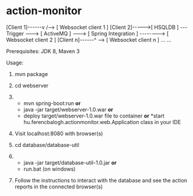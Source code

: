 # action-monitor

[Client 1]------v                                                                         /--> [ Websocket client 1 ]
[Client 2]----->[ HSQLDB ] --- Trigger ---> [ ActiveMQ ] ---> [ Spring Integration ] --------> [ Websocket client 2 ]
[Client n]------^                                                                         \--> [ Websocket client n ]
 ...                                                                                             ...
 
Prerequisites: JDK 8, Maven 3

Usage:

1. mvn package

2. cd webserver

3. * mvn spring-boot:run **or**
   * java -jar target/webserver-1.0.war **or**
   * deploy target/webserver-1.0.war file to container **or**
   *start hu.ferencbalogh.actionmonitor.web.Application class in your IDE

4. Visit localhost:8080 with browser(s)

6. cd database/database-util
   
7. * java -jar target/database-util-1.0.jar **or**
   * run.bat (on windows)

8. Follow the instructions to interact with the database and see the action reports in the connected browser(s)